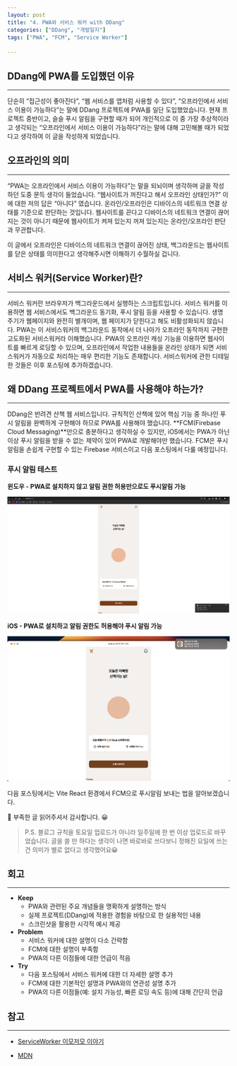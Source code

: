 ```yaml
---
layout: post
title: "4. PWA와 서비스 워커 with DDang"
categories: ["DDang", "개발일지"]
tags: ["PWA", "FCM", "Service Worker"]

---
```



## DDang에 PWA를 도입했던 이유
---

단순히 “접근성이 좋아진다”, “웹 서비스를 앱처럼 사용할 수 있다”, “오프라인에서 서비스 이용이 가능하다”는 말에 DDang 프로젝트에 PWA를 일단 도입했었습니다. 현재 프로젝트 중반이고, 슬슬 푸시 알림을 구현할 때가 되어 개인적으로 이 중  가장 추상적이라고 생각되는 “오프라인에서 서비스 이용이 가능하다”라는 말에 대해 고민해볼 때가 되었다고 생각하여 이 글을 작성하게 되었습니다. 

## 오프라인의 의미
---

“PWA는 오프라인에서 서비스 이용이 가능하다”는 말을 되뇌이며 생각하며 글을 작성하던 도중 문득 생각이 들었습니다. “웹사이트가 꺼진다고 해서 오프라인 상태인가?” 이에 대한 저의 답은 “아니다” 였습니다. 온라인/오프라인은 디바이스의 네트워크 연결 상태를 기준으로 판단하는 것입니다. 웹사이트를 끈다고 디바이스의 네트워크 연결이 끊어지는 것이 아니기 때문에 웹사이트가 켜져 있는지 꺼져 있는지는 온라인/오프라인 판단과 무관합니다. 

이 글에서 오프라인은 디바이스의 네트워크 연결이 끊어진 상태, 백그라운드는 웹사이트를 닫은 상태를 의미한다고 생각해주시면 이해하기 수월하실 겁니다.

## 서비스 워커(Service Worker)란?
---

서비스 워커란 브라우저가 백그라운드에서 실행하는 스크립트입니다. 서비스 워커를 이용하면 웹 서비스에서도 백그라운드 동기화, 푸시 알림 등을 사용할 수 있습니다. 생명 주기가 웹페이지와 완전히 별개이며, 웹 페이지가 닫힌다고 해도 비활성화되지 않습니다. PWA는 이 서비스워커의 백그라운드 동작에서 더 나아가 오프라인 동작까지 구현한 고도화된 서비스워커라 이해했습니다. PWA의 오프라인 캐싱 기능을 이용하면 웹사이트를 빠르게 로딩할 수 있으며, 오프라인에서 작업한 내용들을 온라인 상태가 되면 서비스워커가 자동으로 처리하는 매우 편리한 기능도 존재합니다. 서비스워커에 관한 디테일한 것들은 이후 포스팅에 추가하겠습니다.

## 왜 DDang 프로젝트에서 PWA를 사용해야 하는가?
---

DDang은 반려견 산책 웹 서비스입니다. 규칙적인 산책에 있어 핵심 기능 중 하나인 푸시 알림을 완벽하게 구현해야 하므로 PWA를 사용해야 했습니다. **FCM(Firebase Cloud Messaging)**만으로 충분하다고 생각하실 수 있지만, iOS에서는 PWA가 아닌 이상 푸시 알림을 받을 수 없는 제약이 있어 PWA로 개발해야만 했습니다. FCM은 푸시 알림을 손쉽게 구현할 수 있는 Firebase 서비스이고 다음 포스팅에서 다룰 예정입니다.

### 푸시 알림 테스트

**윈도우 - PWA로 설치하지 않고 알림 권한 허용만으로도 푸시알림 가능**

![{4B2C516C-5AC1-4C5A-A9A5-F6268FE1EE65}.png](../assets/img/2024-11-26-4.%20PWA와%20서비스%20워커%20with%20DDang/4B2C516C-5AC1-4C5A-A9A5-F6268FE1EE65.png)

**iOS - PWA로 설치하고 알림 권한도 허용해야 푸시 알림 가능**

![image.png](../assets/img/2024-11-26-4.%20PWA와%20서비스%20워커%20with%20DDang/image.png)

다음 포스팅에서는 Vite React 환경에서 FCM으로 푸시알림 보내는 법을 알아보겠습니다.

🌟 부족한 글 읽어주셔서 감사합니다. 😀

> P.S. 블로그 규칙을 토요일 업로드가 아니라 일주일에 한 번 이상 업로드로 바꾸었습니다. 글을 쓸 만 하다는 생각이 나면 바로바로 쓰다보니 정해진 요일에 쓰는 건 의미가 별로 없다고 생각했어요😀

## 회고
---

- **Keep**
    - PWA와 관련된 주요 개념들을 명확하게 설명하는 방식
    - 실제 프로젝트(DDang)에 적용한 경험을 바탕으로 한 실용적인 내용
    - 스크린샷을 활용한 시각적 예시 제공
- **Problem**
    - 서비스 워커에 대한 설명이 다소 간략함
    - FCM에 대한 설명이 부족함
    - PWA의 다른 이점들에 대한 언급이 적음
- **Try**
    - 다음 포스팅에서 서비스 워커에 대한 더 자세한 설명 추가
    - FCM에 대한 기본적인 설명과 PWA와의 연관성 설명 추가
    - PWA의 다른 이점들(예: 설치 가능성, 빠른 로딩 속도 등)에 대해 간단히 언급

## 참고
---

- [ServiceWorker 이모저모 이야기](https://so-so.dev/web/service-worker/)

- [MDN](https://developer.mozilla.org/ko/docs/Web/Progressive_web_apps/Tutorials/js13kGames/Offline_Service_workers)